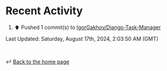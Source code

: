 # Recent Activity

<!--RECENT_ACTIVITY:start-->
1. ⬆️ Pushed 1 commit(s) to [IgorGakhov/Django-Task-Manager](https://github.com/IgorGakhov/Django-Task-Manager)<br>
<!--RECENT_ACTIVITY:end-->

<!--RECENT_ACTIVITY:last_update-->
Last Updated: Saturday, August 17th, 2024, 2:03:50 AM (GMT)
<!--RECENT_ACTIVITY:last_update_end-->

<br>

↩️ [Back to the home page](/README.md)
